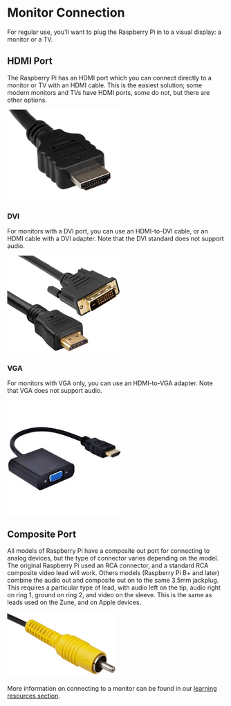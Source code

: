 # Monitor Connection

For regular use, you'll want to plug the Raspberry Pi in to a visual display: a monitor or a TV.

## HDMI Port

The Raspberry Pi has an HDMI port which you can connect directly to a monitor or TV with an HDMI cable. This is the easiest solution; some modern monitors and TVs have HDMI ports, some do not, but there are other options.

![HDMI cable](/setup/images/hdmi_connector.png)

### DVI

For monitors with a DVI port, you can use an HDMI-to-DVI cable, or an HDMI cable with a DVI adapter. Note that the DVI standard does not support audio.

![DVI-HDMI cable](/setup/images/dvi_hdmi_cable.png)

### VGA

For monitors with VGA only, you can use an HDMI-to-VGA adapter. Note that VGA does not support audio.

![VGA-HDMI adapter](/setup/images/hdmi-vga.jpeg)

## Composite Port

All models of Raspberry Pi have a composite out port for connecting to analog devices, but the type of connector varies depending on the model. The original Raspberry Pi used an RCA connector, and a standard RCA composite video lead will work. Others models (Raspberry Pi B+ and later) combine the audio out and composite out on to the same 3.5mm jackplug. This requires a particular type of lead, with audio left on the tip, audio right on ring 1, ground on ring 2, and video on the sleeve. This is the same as leads used on the Zune, and on Apple devices.

![RCA cable](/setup/images/rca_connector.png)

More information on connecting to a monitor can be found in our [learning resources section](https://www.raspberrypi.org/learning/hardware-guide/equipment/).

